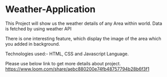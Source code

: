 # Weather-Application
This Project will show us the weather details of any Area within world.
Data is fetched by using weather API

There is one interesting feature, which display the image of the area which you added in background.

Technologies used:-
HTML, CSS and Javascript Language.

Please use below link to get more details about project.
https://www.loom.com/share/aebc880200e74fb48757794b28b6f3f1



